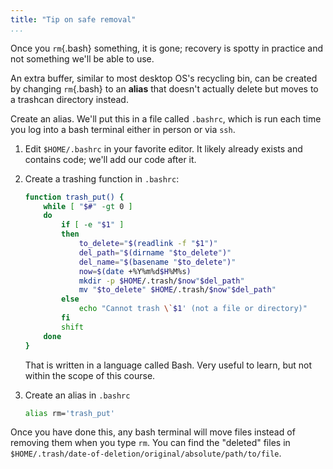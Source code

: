 ```yaml
---
title: "Tip on safe removal"
...
```


Once you `rm`{.bash} something, it is gone;
recovery is spotty in practice and not something we'll be able to use.

An extra buffer, similar to most desktop OS's recycling bin, can be created by changing `rm`{.bash}
to an **alias** that doesn't actually delete but moves to a trashcan directory instead.

Create an alias.  We'll put this in a file called `.bashrc`, which is run each time you log into a bash terminal either in person or via `ssh`.

1.  Edit `$HOME/.bashrc` in your favorite editor.
    It likely already exists and contains code; we'll add our code after it.
    
2.  Create a trashing function in `.bashrc`:
    
    ````bash
    function trash_put() {
        while [ "$#" -gt 0 ]
        do
            if [ -e "$1" ]
            then
                to_delete="$(readlink -f "$1")"
                del_path="$(dirname "$to_delete")"
                del_name="$(basename "$to_delete")"
                now=$(date +%Y%m%d$H%M%s)
                mkdir -p $HOME/.trash/$now"$del_path"
                mv "$to_delete" $HOME/.trash/$now"$del_path"
            else
                echo "Cannot trash \`$1' (not a file or directory)"
            fi
            shift
        done
    }
    ````
        
    That is written in a language called Bash.
    Very useful to learn, but not within the scope of this course.
    
3.  Create an alias in `.bashrc`
    
    ````bash
    alias rm='trash_put'
    ````

Once you have done this, any bash terminal will move files instead of removing them when you type `rm`.
You can find the "deleted" files in `$HOME/.trash/date-of-deletion/original/absolute/path/to/file`.

